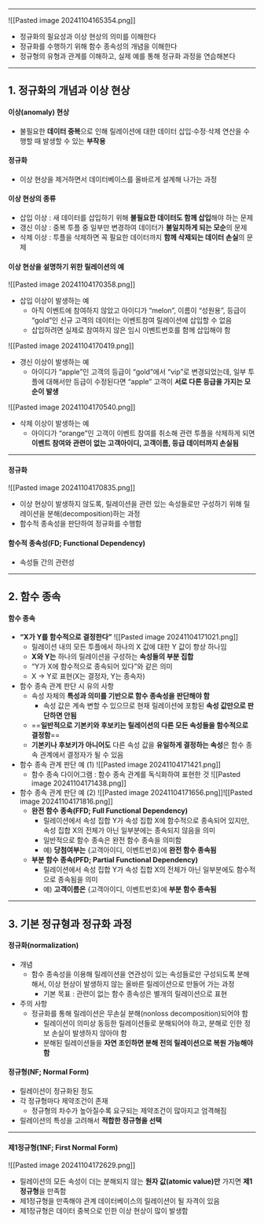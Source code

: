 
---
![[Pasted image 20241104165354.png]]
- 정규화의 필요성과 이상 현상의 의미를 이해한다
- 정규화를 수행하기 위해 함수 종속성의 개념을 이해한다
- 정규형의 유형과 관계를 이해하고, 실제 예를 통해 정규화 과정을 연습해본다

---
## 1. 정규화의 개념과 이상 현상
#### 이상(anomaly) 현상 
- 불필요한 **데이터 중복**으로 인해 릴레이션에 대한 데이터 삽입·수정·삭제 연산을 수행할 때 발생할 수 있는 **부작용** 
#### 정규화 
- 이상 현상을 제거하면서 데이터베이스를 올바르게 설계해 나가는 과정

#### 이상 현상의 종류
- 삽입 이상 : 새 데이터를 삽입하기 위해 **불필요한 데이터도 함께 삽입**해야 하는 문제
- 갱신 이상 : 중복 투플 중 일부만 변경하여 데이터가 **불일치하게 되는 모순**의 문제
- 삭제 이상 : 투플을 삭제하면 꼭 필요한 데이터까지 **함께 삭제되는 데이터 손실**의 문제

#### 이상 현상을 설명하기 위한 릴레이션의 예
![[Pasted image 20241104170358.png]]
- 삽입 이상이 발생하는 예 
	- 아직 이벤트에 참여하지 않았고 아이디가 “melon”, 이름이 “성원용”, 등급이 “gold”인 신규 고객의 데이터는 이벤트참여 릴레이션에 삽입할 수 없음 
	- 삽입하려면 실제로 참여하지 않은 임시 이벤트번호를 함께 삽입해야 함

![[Pasted image 20241104170419.png]]
- 갱신 이상이 발생하는 예
	- 아이디가 “apple”인 고객의 등급이 “gold”에서 “vip”로 변경되었는데, 일부 투플에 대해서만 등급이 수정된다면 “apple” 고객이 **서로 다른 등급을 가지는 모순이 발생**

![[Pasted image 20241104170540.png]]
- 삭제 이상이 발생하는 예
	- 아이디가 “orange”인 고객이 이벤트 참여를 취소해 관련 투플을 삭제하게 되면 **이벤트 참여와 관련이 없는 고객아이디, 고객이름, 등급 데이터까지 손실됨**

---
#### 정규화
![[Pasted image 20241104170835.png]]
- 이상 현상이 발생하지 않도록, 릴레이션을 관련 있는 속성들로만 구성하기 위해 릴레이션을 분해(decomposition)하는 과정 
- 함수적 종속성을 판단하여 정규화를 수행함
#### 함수적 종속성(FD; Functional Dependency)
- 속성들 간의 관련성

---
## 2. 함수 종속
#### 함수 종속
- **“X가 Y를 함수적으로 결정한다”**
	![[Pasted image 20241104171021.png]]
	- 릴레이션 내의 모든 투플에서 하나의 X 값에 대한 Y 값이 항상 하나임 
	- **X와 Y는** 하나의 릴레이션을 구성하는 **속성들의 부분 집합** 
	- “Y가 X에 함수적으로 종속되어 있다”와 같은 의미 
	- X → Y로 표현(X는 결정자, Y는 종속자)
- 함수 종속 관계 판단 시 유의 사항
	- 속성 자체의 **특성과 의미를 기반으로 함수 종속성을 판단해야 함** 
		- 속성 값은 계속 변할 수 있으므로 현재 릴레이션에 포함된 **속성 값만으로 판단하면 안됨** 
	- ==**일반적으로 기본키와 후보키는 릴레이션의 다른 모든 속성들을 함수적으로 결정함**== 
	- **기본키나 후보키가 아니어도** 다른 속성 값을 **유일하게 결정하는 속성**은 함수 종속 관계에서 결정자가 될 수 있음
- 함수 종속 관계 판단 예 (1)
	![[Pasted image 20241104171421.png]]
	- 함수 종속 다이어그램 : 함수 종속 관계를 독식화하여 표현한 것
		![[Pasted image 20241104171438.png]]
- 함수 종속 관계 판단 예 (2)
	![[Pasted image 20241104171656.png]]![[Pasted image 20241104171816.png]]
	- **완전 함수 종속(FFD; Full Functional Dependency)**
		- 릴레이션에서 속성 집합 Y가 속성 집합 X에 함수적으로 종속되어 있지만, 속성 집합 X의 전체가 아닌 일부분에는 종속되지 않음을 의미 
		- 일반적으로 함수 종속은 완전 함수 종속을 의미함 
		- 예) **당첨여부는** {고객아이디, 이벤트번호}에 **완전 함수 종속됨**
	- **부분 함수 종속(PFD; Partial Functional Dependency)**
		- 릴레이션에서 속성 집합 Y가 속성 집합 X의 전체가 아닌 일부분에도 함수적으로 종속됨을 의미 
		- 예) **고객이름은** {고객아이디, 이벤트번호}에 **부분 함수 종속됨**

---
## 3. 기본 정규형과 정규화 과정
#### 정규화(normalization)
- 개념
	- 함수 종속성을 이용해 릴레이션을 연관성이 있는 속성들로만 구성되도록 분해해서, 이상 현상이 발생하지 않는 올바른 릴레이션으로 만들어 가는 과정 
		- 기본 목표 : 관련이 없는 함수 종속성은 별개의 릴레이션으로 표현
- 주의 사항
	- 정규화를 통해 릴레이션은 무손실 분해(nonloss decomposition)되어야 함 
		- 릴레이션이 의미상 동등한 릴레이션들로 분해되어야 하고, 분해로 인한 정보 손실이 발생하지 않아야 함 
		- 분해된 릴레이션들을 **자연 조인하면 분해 전의 릴레이션으로 복원 가능해야 함**

#### 정규형(NF; Normal Form)
- 릴레이션이 정규화된 정도 
- 각 정규형마다 제약조건이 존재 
	- 정규형의 차수가 높아질수록 요구되는 제약조건이 많아지고 엄격해짐 
- 릴레이션의 특성을 고려해서 **적합한 정규형을 선택**

---
#### 제1정규형(1NF; First Normal Form)
![[Pasted image 20241104172629.png]]
- 릴레이션의 모든 속성이 더는 분해되지 않는 **원자 값(atomic value)만** 가지면 **제1정규형**을 만족함 
- 제1정규형을 만족해야 관계 데이터베이스의 릴레이션이 될 자격이 있음
- 제1정규형은 데이터 중복으로 인한 이상 현상이 많이 발생함 
